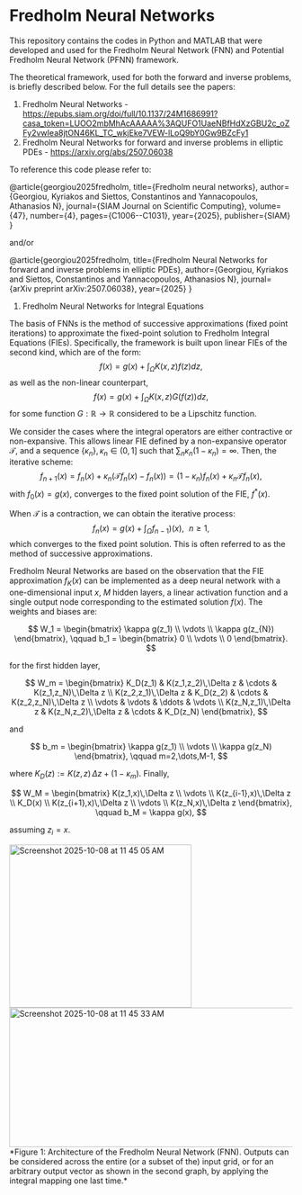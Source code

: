# Fredholm Neural Networks
This repository contains the codes in Python and MATLAB that were developed and used for the Fredholm Neural Network (FNN) and Potential Fredholm Neural Network (PFNN) framework.

The theoretical framework, used for both the forward and inverse problems, is briefly described below. For the full details see the papers:

1. Fredholm Neural Networks - https://epubs.siam.org/doi/full/10.1137/24M1686991?casa_token=LUOO2mbMhAcAAAAA%3AQUFO1UaeNBfHdXzGBU2c_oZFy2vwIea8jtON46KL_TC_wkjEke7VEW-lLoQ9bY0Gw9BZcFy1
2. Fredholm Neural Networks for forward and inverse problems in elliptic PDEs - https://arxiv.org/abs/2507.06038

To reference this code please refer to:

@article{georgiou2025fredholm,
  title={Fredholm neural networks},
  author={Georgiou, Kyriakos and Siettos, Constantinos and Yannacopoulos, Athanasios N},
  journal={SIAM Journal on Scientific Computing},
  volume={47},
  number={4},
  pages={C1006--C1031},
  year={2025},
  publisher={SIAM}
}

and/or 

@article{georgiou2025fredholm,
  title={Fredholm Neural Networks for forward and inverse problems in elliptic PDEs},
  author={Georgiou, Kyriakos and Siettos, Constantinos and Yannacopoulos, Athanasios N},
  journal={arXiv preprint arXiv:2507.06038},
  year={2025}
}

1. Fredholm Neural Networks for Integral Equations

The basis of FNNs is the method of successive approximations (fixed point iterations) to approximate the fixed-point solution to Fredholm Integral Equations (FIEs). Specifically, the framework is built upon linear FIEs of the second kind, which are of the form:
$$f(x) = g(x) + \int_{\Omega}K(x,z) f(z)dz, $$
as well as the non-linear counterpart,
$$f(x) = g(x) + \int_{\Omega}K(x,z) G(f(z))dz,$$
for some function $G: \mathbb{R} \rightarrow\mathbb{R}$ considered to be a Lipschitz function. 

We consider the cases where the integral operators are either contractive or non-expansive. This allows linear FIE defined by a non-expansive operator $\mathcal{T}$, and a sequence $\{\kappa_n\}, \kappa_n \in (0,1]$ such that $\sum_n \kappa_n(1-\kappa_n) = \infty$. Then, the iterative scheme:
$$f_{n+1}(x) = f_n(x) + \kappa_n(\mathcal{T}f_n(x) -f_n(x)) = (1-\kappa_n)f_n(x) + \kappa_n \mathcal{T} f_n(x),$$
with $f_0(x) = g(x)$, converges to the fixed point solution of the FIE, $f^{*}(x)$.

When $\mathcal{T}$ is a contraction, we can obtain the iterative process:
$$
	f_n(x)= g(x) +  \int_{\Omega}f_{n-1})(x), \,\,\ n \geq 1,
$$
which converges to the fixed point solution. This is often referred to as the method of successive approximations.

Fredholm Neural Networks are based on the observation that the FIE approximation $f_K(x)$ can be implemented as a deep neural network with a one-dimensional input $x$, $M$ hidden layers, a linear activation function and a single output node corresponding to the estimated solution $f(x)$. The weights and biases are:

$$
W_1 =
\begin{bmatrix}
\kappa g(z_1) \\
\vdots \\
\kappa g(z_{N})
\end{bmatrix},
\qquad
b_1 =
\begin{bmatrix}
0 \\
\vdots \\
0
\end{bmatrix}.
$$

for the first hidden layer,

$$
W_m =
\begin{bmatrix}
K_D(z_1) & K(z_1,z_2)\,\Delta z & \cdots & K(z_1,z_N)\,\Delta z \\
K(z_2,z_1)\,\Delta z & K_D(z_2) & \cdots & K(z_2,z_N)\,\Delta z \\
\vdots & \vdots & \ddots & \vdots \\
K(z_N,z_1)\,\Delta z & K(z_N,z_2)\,\Delta z & \cdots & K_D(z_N)
\end{bmatrix},
$$

and

$$
b_m =
\begin{bmatrix}
\kappa g(z_1) \\
\vdots \\
\kappa g(z_N)
\end{bmatrix},
\qquad m=2,\dots,M-1,
$$

where $K_D(z) := K(z,z)\,\Delta z + (1-\kappa_m)$. Finally,

$$
W_M =
\begin{bmatrix}
K(z_1,x)\,\Delta z \\
\vdots \\
K(z_{i-1},x)\,\Delta z \\
K_D(x) \\
K(z_{i+1},x)\,\Delta z \\
\vdots \\
K(z_N,x)\,\Delta z
\end{bmatrix},
\qquad
b_M = \kappa g(x),
$$

assuming $z_i = x$.


<img width="324" height="290" alt="Screenshot 2025-10-08 at 11 45 05 AM" src="https://github.com/user-attachments/assets/2cdfd98b-7c52-4119-999d-b1bc40732a6b" /> 
<img width="575" height="248" alt="Screenshot 2025-10-08 at 11 45 33 AM" src="https://github.com/user-attachments/assets/bbda1e93-36b5-4c83-afa3-8b86d9459996" /> 
*Figure 1: Architecture of the Fredholm Neural Network (FNN). Outputs can be considered across the entire (or a subset of the) input grid, or for an arbitrary output vector as shown in the second graph, by applying the integral mapping one last time.*





